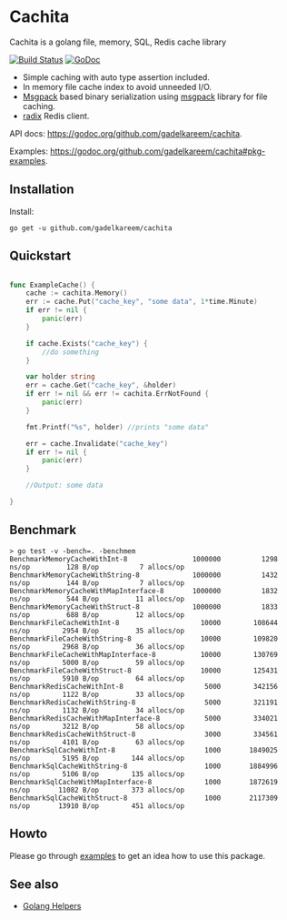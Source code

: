 # Cachita
Cachita is a golang file, memory, SQL, Redis cache library 

[![Build Status](https://travis-ci.org/gadelkareem/cachita.svg)](https://travis-ci.org/gadelkareem/cachita)
[![GoDoc](https://godoc.org/github.com/gadelkareem/cachita?status.svg)](https://godoc.org/github.com/gadelkareem/cachita)

- Simple caching with auto type assertion included.
- In memory file cache index to avoid unneeded I/O.
- [Msgpack](https://msgpack.org/index.html) based binary serialization using [msgpack](https://github.com/vmihailenco/msgpack) library for file caching.
- [radix](https://github.com/mediocregopher/radix) Redis client.


API docs: https://godoc.org/github.com/gadelkareem/cachita.

Examples: https://godoc.org/github.com/gadelkareem/cachita#pkg-examples.

## Installation

Install:

```shell
go get -u github.com/gadelkareem/cachita
```

## Quickstart

```go

func ExampleCache() {
	cache := cachita.Memory()
	err := cache.Put("cache_key", "some data", 1*time.Minute)
	if err != nil {
		panic(err)
	}

	if cache.Exists("cache_key") {
		//do something
	}

	var holder string
	err = cache.Get("cache_key", &holder)
	if err != nil && err != cachita.ErrNotFound {
		panic(err)
	}

	fmt.Printf("%s", holder) //prints "some data"

	err = cache.Invalidate("cache_key")
	if err != nil {
		panic(err)
	}

	//Output: some data

}

```

## Benchmark

```
> go test -v -bench=. -benchmem
BenchmarkMemoryCacheWithInt-8            	 1000000	      1298 ns/op	     128 B/op	       7 allocs/op
BenchmarkMemoryCacheWithString-8         	 1000000	      1432 ns/op	     144 B/op	       7 allocs/op
BenchmarkMemoryCacheWithMapInterface-8   	 1000000	      1832 ns/op	     544 B/op	      11 allocs/op
BenchmarkMemoryCacheWithStruct-8         	 1000000	      1833 ns/op	     688 B/op	      12 allocs/op
BenchmarkFileCacheWithInt-8              	   10000	    108644 ns/op	    2954 B/op	      35 allocs/op
BenchmarkFileCacheWithString-8           	   10000	    109820 ns/op	    2968 B/op	      36 allocs/op
BenchmarkFileCacheWithMapInterface-8     	   10000	    130769 ns/op	    5000 B/op	      59 allocs/op
BenchmarkFileCacheWithStruct-8           	   10000	    125431 ns/op	    5910 B/op	      64 allocs/op
BenchmarkRedisCacheWithInt-8             	    5000	    342156 ns/op	    1122 B/op	      33 allocs/op
BenchmarkRedisCacheWithString-8          	    5000	    321191 ns/op	    1132 B/op	      34 allocs/op
BenchmarkRedisCacheWithMapInterface-8    	    5000	    334021 ns/op	    3212 B/op	      58 allocs/op
BenchmarkRedisCacheWithStruct-8          	    3000	    334561 ns/op	    4101 B/op	      63 allocs/op
BenchmarkSqlCacheWithInt-8               	    1000	   1849025 ns/op	    5195 B/op	     144 allocs/op
BenchmarkSqlCacheWithString-8            	    1000	   1884996 ns/op	    5106 B/op	     135 allocs/op
BenchmarkSqlCacheWithMapInterface-8      	    1000	   1872619 ns/op	   11082 B/op	     373 allocs/op
BenchmarkSqlCacheWithStruct-8            	    1000	   2117309 ns/op	   13910 B/op	     451 allocs/op
```

## Howto

Please go through [examples](https://godoc.org/github.com/gadelkareem/cachita#pkg-examples) to get an idea how to use this package.

## See also

- [Golang Helpers](https://github.com/gadelkareem/go-helpers)

